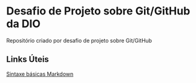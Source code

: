# Desafio de Projeto sobre Git/GitHub da DIO
Repositório criado por desafio de projeto sobre Git/GitHub

## Links Úteis
[Sintaxe básicas Markdown](https://www.markdownguide.org/basic-syntax/)
